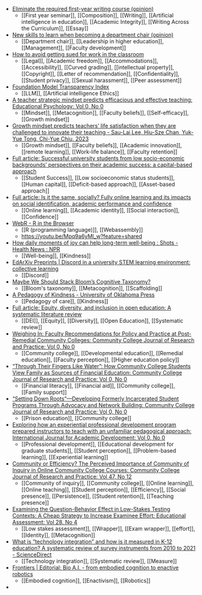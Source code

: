 - [Eliminate the required first-year writing course (opinion)](https://www.insidehighered.com/opinion/views/2023/11/14/eliminate-required-first-year-writing-course-opinion?mc_cid=172d500a4a)
	- [[First year seminar]], [[Composition]], [[Writing]], [[Artificial intelligence in education]], [[Academic Integrity]], [[Writing Across the Curriculum]], [[Essay]]
- [New skills to learn when becoming a department chair (opinion)](https://www.insidehighered.com/opinion/career-advice/2023/11/14/new-skills-learn-when-becoming-department-chair-opinion?mc_cid=172d500a4a)
	- [[Department chair]], [[Leadership in higher education]], [[Management]], [[Faculty development]]
- [How to avoid getting sued for work in the classroom](https://www.insidehighered.com/opinion/blogs/higher-ed-gamma/2023/11/14/how-avoid-getting-sued-work-classroom?mc_cid=172d500a4a)
	- [[Legal]], [[Academic freedom]], [[Accommodations]], [[Accessibility]], [[Curved grading]], [[intellectual property]], [[Copyright]], [[Letter of recommendation]], [[Confidentiality]], [[Student privacy]], [[Sexual harassment]], [[Peer assessment]]
- [Foundation Model Transparency Index](https://crfm.stanford.edu/fmti/)
	- [[LLM]], [[Artificial intelligence Ethics]]
- [A teacher strategic mindset predicts efficacious and effective teaching: Educational Psychology: Vol 0, No 0](https://www.tandfonline.com/doi/abs/10.1080/01443410.2023.2278399)
	- [[Mindset]], [[Metacognition]], [[Faculty beliefs]], [[Self-efficacy]], [[Growth mindset]]
- [Growth mindset predicts teachers’ life satisfaction when they are challenged to innovate their teaching - Sau-Lai Lee, Hiu-Sze Chan, Yuk-Yue Tong, Chi-Yue Chiu, 2023](https://journals.sagepub.com/doi/10.1177/18344909231167533)
	- [[Growth mindset]], [[Faculty beliefs]], [[Academic innovation]], [[remote learning]], [[Work-life balance]], [[Faculty retention]]
- [Full article: Successful university students from low socio-economic backgrounds’ perspectives on their academic success: a capital-based approach](https://www.tandfonline.com/doi/full/10.1080/07294360.2023.2197191)
	- [[Student Success]], [[Low socioeconomic status students]], [[Human capital]], [[Deficit-based approach]], [[Asset-based approach]]
- [Full article: Is it the same, socially? Fully online learning and its impacts on social identification, academic performance and confidence](https://www.tandfonline.com/doi/full/10.1080/07294360.2023.2209521)
	- [[Online learning]], [[Academic identity]], [[Social interaction]], [[Confidence]]
- [WebR - R in the Browser](https://docs.r-wasm.org/webr/latest/)
	- [[R (programming language)]], [[Webassembly]]
	- https://youtu.be/Mpq9a6yMl_w?feature=shared
- [How daily moments of joy can help long-term well-being : Shots - Health News : NPR](https://www.npr.org/sections/health-shots/2023/11/14/1212908276/can-little-actions-bring-big-joy-researchers-say-micro-acts-can-boost-well-being)
	- [[Well-being]], [[Kindness]]
- [EdArXiv Preprints | Discord in a university STEM learning environment: collective learning](https://osf.io/preprints/edarxiv/hfnct/)
	- [[Discord]]
- [Maybe We Should Stack Bloom’s Cognitive Taxonomy?](https://www.scholarlyteacher.com/post/maybe-we-should-stack-bloom-s-cognitive-taxonomy)
	- [[Bloom's taxonomy]], [[Metacognition]], [[Scaffolding]]
- [A Pedagogy of Kindness - University of Oklahoma Press](https://www.oupress.com/9780806193854/a-pedagogy-of-kindness/)
	- [[Pedagogy of care]], [[Kindness]]
- [Full article: Equity, diversity, and inclusion in open education: A systematic literature review](https://www.tandfonline.com/doi/full/10.1080/01587919.2023.2267472)
	- [[DEI]], [[Equity]], [[Diversity]], [[Open Education]], [[Systematic review]]
- [Weighing In: Faculty Recommendations for Policy and Practice at Post-Remedial Community Colleges: Community College Journal of Research and Practice: Vol 0, No 0](https://www.tandfonline.com/doi/abs/10.1080/10668926.2023.2278812)
	- [[Community college]], [[Developmental education]], [[Remedial education]], [[Faculty perception]], [[Higher education policy]]
- [“Through Their Fingers Like Water”: How Community College Students View Family as Sources of Financial Education: Community College Journal of Research and Practice: Vol 0, No 0](https://www.tandfonline.com/doi/full/10.1080/10668926.2023.2257150?src=)
	- [[Financial literacy]], [[Financial aid]], [[Community college]], [[Family support]]
- [“Setting Down Roots”—Developing Formerly Incarcerated Student Programs Through Advocacy and Network Building: Community College Journal of Research and Practice: Vol 0, No 0](https://www.tandfonline.com/doi/full/10.1080/10668926.2023.2256256?src=)
	- [[Prison education]], [[Community college]]
- [Exploring how an experiential professional development program prepared instructors to teach with an unfamiliar pedagogical approach: International Journal for Academic Development: Vol 0, No 0](https://www.tandfonline.com/doi/abs/10.1080/1360144X.2023.2269912)
	- [[Professional development]], [[Educational development for graduate students]], [[Student perception]], [[Problem-based learning]], [[Experiential learning]]
- [Community or Efficiency? The Perceived Importance of Community of Inquiry in Online Community College Courses: Community College Journal of Research and Practice: Vol 47, No 12](https://www.tandfonline.com/doi/abs/10.1080/10668926.2022.2064366)
	- [[Community of inquiry]], [[Community college]], [[Online learning]], [[Online teaching]], [[Student perception]], [[Efficiency]], [[Social presence]], [[Persistence]], [[Student retention]], [[Teaching presence]]
- [Examining the Question-Behavior Effect in Low-Stakes Testing Contexts: A Cheap Strategy to Increase Examinee Effort: Educational Assessment: Vol 28, No 4](https://www.tandfonline.com/doi/abs/10.1080/10627197.2023.2222588)
	- [[Low stakes assessment]], [[Wrapper]], [[Exam wrapper]], [[effort]], [[Identity]], [[Metacognition]]
- [What is “technology integration” and how is it measured in K-12 education? A systematic review of survey instruments from 2010 to 2021 - ScienceDirect](https://www.sciencedirect.com/science/article/pii/S0360131523000192?dgcid=raven_sd_recommender_email#bbib46)
	- [[Technology integration]], [[Systematic review]], [[Measure]]
- [Frontiers | Editorial: Bio A.I. - from embodied cognition to enactive robotics](https://www.frontiersin.org/articles/10.3389/fnbot.2023.1301993/full?&field&journalName=Frontiers_in_Neurorobotics&id=1301993)
	- [[Embodied cognition]], [[Enactivism]], [[Robotics]]
-